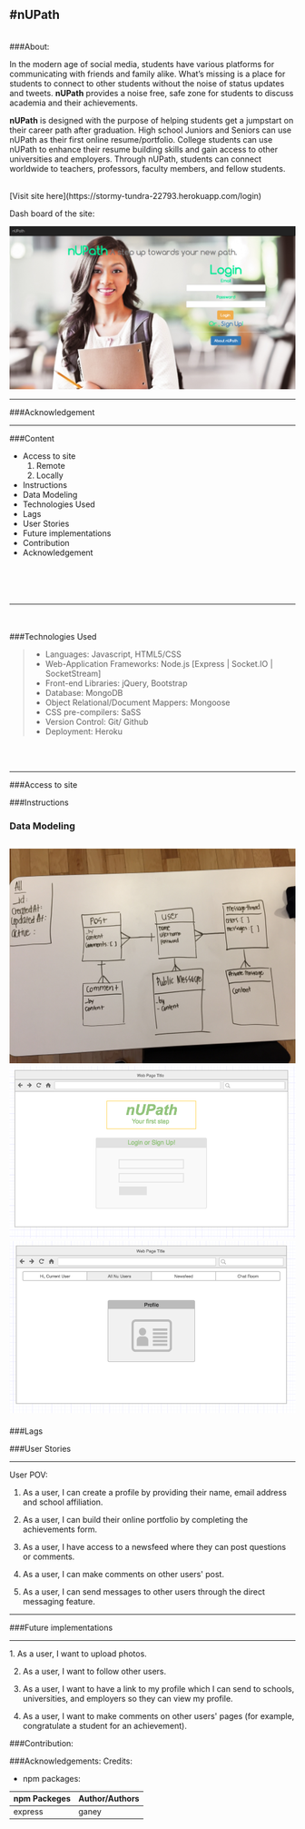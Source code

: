 #nUPath
---
<br>
###About:

In the modern age of social media, students have various platforms for communicating with friends and family alike.  What’s missing is a place for students to connect to other students without the noise of status updates and tweets.  **nUPath** provides a noise free, safe zone for students to discuss academia and their achievements.   

**nUPath** is designed with the purpose of helping students get a jumpstart on their career path after graduation.  High school Juniors and Seniors can use nUPath as their first online resume/portfolio.  College students can use nUPath to enhance their resume building skills and gain access to other universities and employers.  Through nUPath, students can connect worldwide to teachers, professors, faculty members, and fellow students.  

<br>
[Visit site here](https://stormy-tundra-22793.herokuapp.com/login)

Dash board of the site:

![nupath_dashboard](public/images/nupath_dashboard.png)


---

###Acknowledgement

---

###Content
*	Access to site
	1. Remote
	2. Locally
* Instructions
* Data Modeling
* Technologies Used
* Lags
* User Stories
* Future implementations
* Contribution
* Acknowledgement
<br><br><br><br><br>


---
<br><br>
###Technologies Used
>* Languages: Javascript, HTML5/CSS
>* Web-Application Frameworks: Node.js [Express | Socket.IO | SocketStream]
>* Front-end Libraries: jQuery, Bootstrap
>* Database: MongoDB
>* Object Relational/Document Mappers: Mongoose
>* CSS pre-compilers: SaSS
>* Version Control: Git/ Github
>* Deployment: Heroku

<br><br>

---

###Access to site



###Instructions



### Data Modeling

![nupath_ERD](public/images/nupath_ERD.jpg)
![nupath_homepage_wireframe](public/images/nupath_homepage_wireframe.png)
![nupath_profilepg_wireframe](public/images/nupath_profilepg_wireframe.png)
---

###Lags




###User Stories
<hr>
User POV:

1. As a user, I can create a profile by providing their name, email address and school affiliation.

2. As a user, I can build their online portfolio by completing the achievements form.

3. As a user, I have access to a newsfeed where they can post questions or comments.

4. As a user, I can make comments on other users' post.

5. As a user, I can send messages to other users through the direct messaging feature.


---

###Future implementations
<hr>
1. As a user, I want to upload photos.

2. As a user, I want to follow other users.

3. As a user, I want to have a link to my profile which I can send to schools, universities, and employers so they can view my profile.

4. As a user, I want to make comments on other users' pages (for example, congratulate a student for an achievement).


###Contribution:



###Acknowledgements:
Credits:<br>

* npm packages:

npm Packeges| Author/Authors
--------------|------
express | ganey

